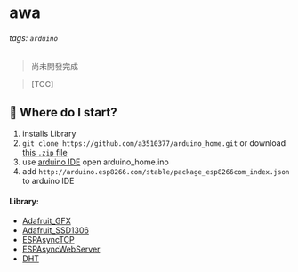 # awa

###### tags: `arduino`

> 尚未開發完成

> [TOC]

## :memo: Where do I start?

1. installs Library
2. `git clone https://github.com/a3510377/arduino_home.git` or download [this `.zip` file](https://github.com/a3510377/arduino_home/archive/refs/heads/master.zip)
3. use [arduino IDE](https://www.arduino.cc/en/software) open arduino_home.ino
4. add `http://arduino.esp8266.com/stable/package_esp8266com_index.json` to arduino IDE

#### Library:

- [Adafruit_GFX](https://github.com/adafruit/Adafruit-GFX-Library)
- [Adafruit_SSD1306](https://github.com/adafruit/Adafruit_SSD1306)
- [ESPAsyncTCP](https://github.com/me-no-dev/ESPAsyncTCP)
- [ESPAsyncWebServer](https://github.com/me-no-dev/ESPAsyncWebServer)
- [DHT](https://github.com/adafruit/DHT-sensor-library)

